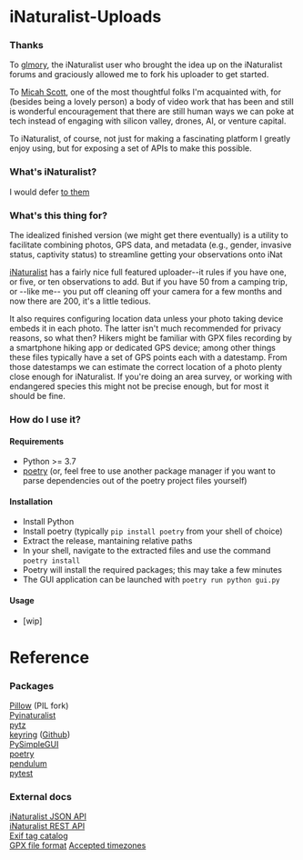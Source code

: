 # iNaturalist-Uploads

### Thanks
To [glmory](https://www.inaturalist.org/people/glmory), the iNaturalist user who brought the idea up on
the iNaturalist forums and graciously allowed me to fork his uploader to get started.

To [Micah Scott](http://twitter.com/scanlime), one of the most thoughtful folks I'm acquainted with, for (besides being a lovely person) a body of video work 
that has been and still is wonderful encouragement that there are still human ways we can poke at tech instead of engaging with silicon valley,
drones, AI, or venture capital.

To iNaturalist, of course, not just for making a fascinating platform I greatly enjoy using, but for exposing a set of APIs to make this possible.

### What's iNaturalist?

I would defer [to them](https://www.inaturalist.org/pages/help#general1)

### What's this thing for?

The idealized finished version (we might get there eventually) is a utility to facilitate combining photos, GPS data, 
and metadata (e.g., gender, invasive status, captivity status) to streamline getting your observations onto iNat

[iNaturalist](https://www.inaturalist.org) has a fairly nice full featured uploader--it rules if you have
one, or five, or ten observations to add. But if you have 50 from a camping trip, or --like me-- you put off cleaning off 
your camera for a few months and now there are 200, it's a little tedious.

It also requires configuring location data unless your 
photo taking device embeds it in each photo.  The latter isn't much recommended for privacy reasons, so what then?  Hikers
might be familiar with GPX files recording by a smartphone hiking app or dedicated GPS device; among other things these files 
typically have a set of GPS points each with a datestamp. From those datestamps we can estimate the correct location of a
photo plenty close enough for iNaturalist. If you're doing an area survey, or working with endangered species this 
might not be precise enough, but for most it should be fine.

### How do I use it?

#### Requirements
* Python >= 3.7
* [poetry](https://github.com/sdispater/poetry) (or, feel free to use another package manager if you want to parse dependencies out of the poetry project files yourself)

#### Installation
* Install Python
* Install poetry (typically `pip install poetry` from your shell of choice)
* Extract the release, mantaining relative paths
* In your shell, navigate to the extracted files and use the command `poetry install`
* Poetry will install the required packages; this may take a few minutes
* The GUI application can be launched with `poetry run python gui.py`
  
#### Usage
* [wip]


# Reference

### Packages
[Pillow](https://pillow.readthedocs.io/en/3.0.x/index.html) (PIL fork)  
[Pyinaturalist](https://github.com/inbo/pyinaturalist)   
[pytz](https://pypi.org/project/pytz/)  
[keyring](https://keyring.readthedocs.io/en/latest/) ([Github](https://github.com/jaraco/keyring))  
[PySimpleGUI](https://pysimplegui.readthedocs.io/)  
[poetry](https://github.com/sdispater/poetry)  
[pendulum](https://github.com/sdispater/pendulum)  
[pytest]()

### External docs
[iNaturalist JSON API ](https://api.inaturalist.org/v1/docs/)  
[iNaturalist REST API](https://www.inaturalist.org/pages/api+reference)  
[Exif tag catalog](https://www.exiv2.org/tags.html)  
[GPX file format](https://www.topografix.com/gpx.asp)
[Accepted timezones](https://gist.github.com/mjrulesamrat/0c1f7de951d3c508fb3a20b4b0b33a98)
